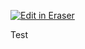 <p><a target="_blank" href="https://app.eraser.io/workspace/fds94d69UYGOMZ0QdlPN" id="edit-in-eraser-github-link"><img alt="Edit in Eraser" src="https://firebasestorage.googleapis.com/v0/b/second-petal-295822.appspot.com/o/images%2Fgithub%2FOpen%20in%20Eraser.svg?alt=media&amp;token=968381c8-a7e7-472a-8ed6-4a6626da5501"></a></p>

Test



<!--- Eraser file: https://app.eraser.io/workspace/fds94d69UYGOMZ0QdlPN --->
